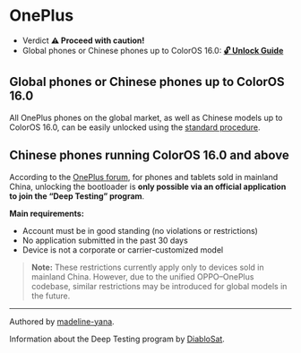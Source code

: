 # OnePlus

* Verdict **⚠️ Proceed with caution!**
* Global phones or Chinese phones up to ColorOS 16.0: [**🔓️ Unlock Guide**](../../misc/generic-unlock.md)

## Global phones or Chinese phones up to ColorOS 16.0
All OnePlus phones on the global market, as well as Chinese models up to ColorOS 16.0, can be easily unlocked using the [standard procedure](../../misc/generic-unlock.md).

## Chinese phones running ColorOS 16.0 and above
According to the [OnePlus forum](https://bbs.oneplus.com/thread/1926504022886318086), for phones and tablets sold in mainland China, unlocking the bootloader is **only possible via an official application to join the “Deep Testing” program**.

**Main requirements:**  
- Account must be in good standing (no violations or restrictions)  
- No application submitted in the past 30 days  
- Device is not a corporate or carrier-customized model  

> **Note:** These restrictions currently apply only to devices sold in mainland China. However, due to the unified OPPO–OnePlus codebase, similar restrictions may be introduced for global models in the future.

***
Authored by [madeline-yana](https://github.com/madeline-yana).

Information about the Deep Testing program by [DiabloSat](https://github.com/progzone122).
